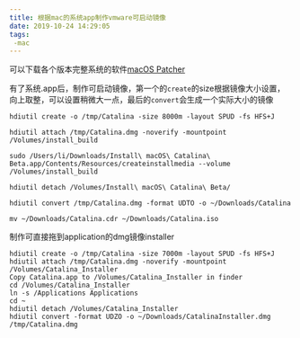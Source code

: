```yaml
---
title: 根据mac的系统app制作vmware可启动镜像
date: 2019-10-24 14:29:05
tags:
 -mac
---
```


可以下载各个版本完整系统的软件[macOS Patcher](http://dosdude1.com/software.html)


有了系统.app后，制作可启动镜像，第一个的``create``的size根据镜像大小设置，向上取整，可以设置稍微大一点，最后的``convert``会生成一个实际大小的镜像
```
hdiutil create -o /tmp/Catalina -size 8000m -layout SPUD -fs HFS+J

hdiutil attach /tmp/Catalina.dmg -noverify -mountpoint /Volumes/install_build

sudo /Users/li/Downloads/Install\ macOS\ Catalina\ Beta.app/Contents/Resources/createinstallmedia --volume /Volumes/install_build

hdiutil detach /Volumes/Install\ macOS\ Catalina\ Beta/

hdiutil convert /tmp/Catalina.dmg -format UDTO -o ~/Downloads/Catalina

mv ~/Downloads/Catalina.cdr ~/Downloads/Catalina.iso

```
制作可直接拖到application的dmg镜像installer
```
hdiutil create -o /tmp/Catalina -size 7000m -layout SPUD -fs HFS+J
hdiutil attach /tmp/Catalina.dmg -noverify -mountpoint /Volumes/Catalina_Installer
Copy Catalina.app to /Volumes/Catalina_Installer in finder
cd /Volumes/Catalina_Installer
ln -s /Applications Applications
cd ~
hdiutil detach /Volumes/Catalina_Installer
hdiutil convert -format UDZO -o ~/Downloads/CatalinaInstaller.dmg /tmp/Catalina.dmg
```